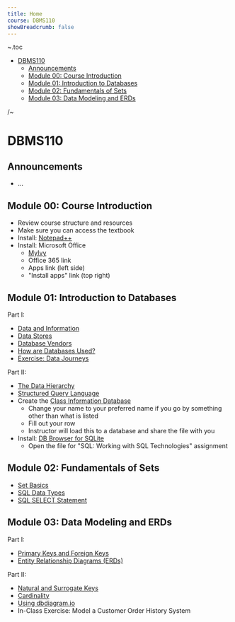 ```yaml
---
title: Home
course: DBMS110
showBreadcrumb: false
---
```


~.toc

- [DBMS110](#dbms110)
  - [Announcements](#announcements)
  - [Module 00: Course Introduction](#module-00-course-introduction)
  - [Module 01: Introduction to Databases](#module-01-introduction-to-databases)
  - [Module 02: Fundamentals of Sets](#module-02-fundamentals-of-sets)
  - [Module 03: Data Modeling and ERDs](#module-03-data-modeling-and-erds)

/~

# DBMS110

## Announcements

- ...

## Module 00: Course Introduction

- Review course structure and resources
- Make sure you can access the textbook
- Install: [Notepad++](https://notepad-plus-plus.org/)
- Install: Microsoft Office
  - [MyIvy](https://my.ivytech.edu/myivy?id=tools_and_resources)
  - Office 365 link
  - Apps link (left side)
  - "Install apps" link (top right)

## Module 01: Introduction to Databases

Part I:

- [Data and Information](data_and_information.html)
- [Data Stores](data_stores.html)
- [Database Vendors](database_vendors.html)
- [How are Databases Used?](how_are_databases_used.html)
- [Exercise: Data Journeys](exercise_data_journeys.html)

Part II:

- [The Data Hierarchy](data_hierarchy.html)
- [Structured Query Language](structured_query_language.html)
- Create the [Class Information Database](https://docs.google.com/spreadsheets/d/1Qx6dMUvW_Hgj6zc5hZ9N4_ri5CkM6emmIGkBSFhflOc/edit?usp=sharing.html)
  - Change your name to your preferred name if you go by something other than what is listed
  - Fill out your row
  - Instructor will load this to a database and share the file with you
- Install: [DB Browser for SQLite](https://sqlitebrowser.org/)
  - Open the file for "SQL: Working with SQL Technologies" assignment

## Module 02: Fundamentals of Sets

- [Set Basics](set_basics.html)
- [SQL Data Types](sql_data_types.html)
- [SQL SELECT Statement](sql_select_statement.html)

## Module 03: Data Modeling and ERDs

Part I:

- [Primary Keys and Foreign Keys](primary_keys_foreign_keys.html)
- [Entity Relationship Diagrams (ERDs)](entity_relationship_diagrams.html)

<!--
scenarios:
  - COLLEGE COURSE DATABASE (v1): course, teacher, student
  - PET SITTING SERVICE (v1): pet, sitter, client, appointment
-->

Part II:

- [Natural and Surrogate Keys](natural_and_surrogate_keys.html)
- [Cardinality](cardinality.html)
- [Using dbdiagram.io](dbdiagram.io.html)
- In-Class Exercise: Model a Customer Order History System

<!--
scenarios:
  - COLLEGE COURSE DATABASE (v2, has surrogate keys): course, teacher, student
  - PET SITTING SERVICE (v2, has surrogate keys): pet, sitter, client, appointment
-->

